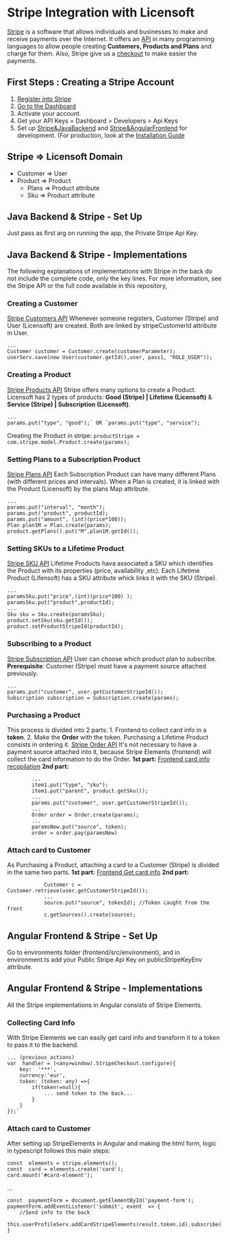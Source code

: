 # Stripe Integration with Licensoft
[Stripe](https://stripe.com/) is a software that allows individuals and businesses to make and receive payments over the Internet. 
It offers an [API](https://stripe.com/docs/api) in many programming languages to allow people creating **Customers, Products and Plans** and charge for them.
Also, Stripe give us a [checkout](https://stripe.com/docs/payments/checkout) to make easier the payments.

## First Steps : Creating a Stripe Account

1.  [Register into Stripe](https://dashboard.stripe.com/register?redirect=%2Ftest%2Fdashboard) 
2.  [Go to the Dashboard](https://dashboard.stripe.com/test/dashboard)
3.  Activate your account.
4.  Get your API Keys = Dashboard > Developers >  Api Keys
5. Set up [Stripe&JavaBackend](#backSetup) and [Stripe&AngularFrontend](#frontSetup) for development. (For production, look at the [Installation Guide](./INSTALLATION_GUIDE.md)
## Stripe => Licensoft Domain
* Customer => User
* Product => Product
	* Plans => Product attribute
	* Sku => Product attribute

## Java Backend & Stripe - Set Up <a name="backSetup"></a>
Just pass as first arg on running the app, the Private Stripe Api Key.

## Java Backend & Stripe - Implementations
The following explanations of implementations with Stripe in the back do not include the complete code, only the key lines. For more information, see the Stripe API or the full code available in this repository,
### Creating a Customer
[Stripe Customers API](https://stripe.com/docs/api/customers)
Whenever someone registers, Customer (Stripe) and User (Licensoft) are created. Both are linked by stripeCustomerId attribute in User.
```
... 
Customer customer = Customer.create(customerParameter);
userServ.save(new User(customer.getId(),user, pass1, "ROLE_USER"));
```

### Creating a Product
[Stripe Products API](https://stripe.com/docs/api/products)
Stripe offers many options to create a Product. Licensoft has 2 types of products: **Good (Stripe) | Lifetime (Licensoft)** & **Service (Stripe) | Subscription (Licensoft)**. 
```
...
params.put("type", "good");` OR `params.put("type", "service");
```
Creating the Product in stripe:
`productStripe = com.stripe.model.Product.create(params);`

### Setting Plans to a Subscription Product
[Stripe Plans API](https://stripe.com/docs/api/plans)
Each Subscription Product can have many different Plans (with different prices and intervals). When a Plan is created, it is linked with the Product (Licensoft) by the plans Map attribute.

```
...
params.put("interval", "month");
params.put("product", productId);
params.put("amount", (int)(price*100));
Plan plan1M = Plan.create(params);
product.getPlans().put("M",plan1M.getId());
```

### Setting SKUs to a Lifetime Product
[Stripe SKU API](https://stripe.com/docs/api/skus)
Lifetime Products hava associated a SKU which identifies the Product with its properties (price, availability ,etc). Each Lifetime Product (Lifensoft) has a SKU attribute whick links it with the SKU (Stripe). 

```
...
paramsSku.put("price",(int)(price*100) );
paramsSku.put("product",productId);
...
Sku sku = Sku.create(paramsSku);
product.setSku(sku.getId());
product.setProductStripeId(productId);
```

### Subscribing to a Product
[Stripe Subscription API](https://stripe.com/docs/api/subscriptions)
User can choose which product plan to subscribe. 
**Prerequisite**: Customer (Stripe) must have a payment source attached previously.

```
...
params.put("customer", user.getCustomerStripeId());
Subscription subscription = Subscription.create(params);
```

### Purchasing a Product
This process is divided into 2 parts: 1. Frontend to collect card info in a **token**. 2. Make the **Order** with the token.
Purchasing a Lifetime Product consists in ordering it. 
[Stripe Order API](https://stripe.com/docs/api/orders)
It's not necessary to have a payment source attached into it, because Stripe Elements (frontend)  will collect the card information to do the Order.
**1st part:** [Frontend card info recopilation](StripeIntegration.md#collection-card-info)
**2nd part:**

			...
			item1.put("type", "sku");
			item1.put("parent", product.getSku());
			...
			params.put("customer", user.getCustomerStripeId());
			...
			Order order = Order.create(params);
			...
			paramsNew.put("source", token);
			order = order.pay(paramsNew)

### Attach card to Customer
As Purchasing a Product, attaching a card to a Customer (Stripe) is divided in the same two parts.
**1st part:** [Frontend Get card info](StripeIntegration.md#attach-card-to-info)
**2nd part:**
```
			Customer c = Customer.retrieve(user.getCustomerStripeId());
			...
			source.put("source", tokenId); //Token caught from the front
			c.getSources().create(source);
```
## Angular Frontend & Stripe - Set Up <a name="frontSetup"></a>
Go to environments folder (frontend/src/environment), and in environment.ts add your Public Stripe Api Key on publicStripeKeyEnv attribute.


## Angular Frontend & Stripe - Implementations
All the Stripe implementations in Angular consists of Stripe Elements.

### Collecting Card Info 
With Stripe Elements we can easily get card info and transform it to a token to pass it to the backend.
```
... (previous actions)
var  handler = (<any>window).StripeCheckout.configure({
	key:  '***',
	currency:'eur',
	token: (token: any) =>{
		if(token!=null){
			... send token to the back...
		}
	}
});`
 ```

### Attach card to Customer
After setting up StripeElements in Angular and making the html form, logic in typescript follows this main steps:
```
const  elements = stripe.elements();
const  card = elements.create('card');
card.mount('#card-element');
```
...
```
const  paymentForm = document.getElementById('payment-form');
paymentForm.addEventListener('submit', event  => {
	//Send info to the back
	this.userProfileServ.addCardStripeElements(result.token.id).subscribe(...)...
}
```
